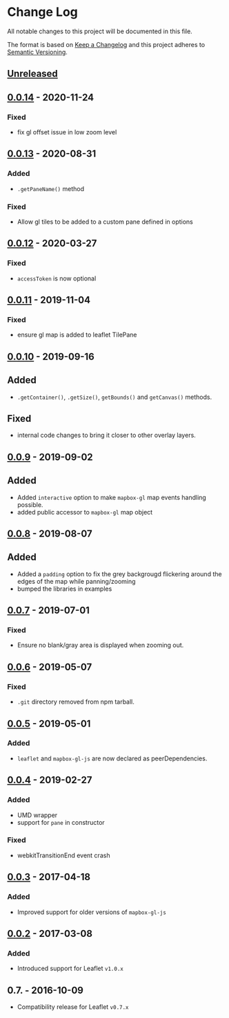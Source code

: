 # Change Log
All notable changes to this project will be documented in this file.

The format is based on [Keep a Changelog](http://keepachangelog.com/)
and this project adheres to [Semantic Versioning](http://semver.org/).

## [Unreleased]

## [0.0.14] - 2020-11-24

### Fixed

- fix gl offset issue in low zoom level

## [0.0.13] - 2020-08-31

### Added
-  `.getPaneName()` method

### Fixed
- Allow gl tiles to be added to a custom pane defined in options

## [0.0.12] - 2020-03-27

### Fixed

- `accessToken` is now optional

## [0.0.11] - 2019-11-04

### Fixed

- ensure gl map is added to leaflet TilePane

## [0.0.10] - 2019-09-16

## Added

- `.getContainer()`, `.getSize()`, `getBounds()` and `getCanvas()` methods.

## Fixed

- internal code changes to bring it closer to other overlay layers.

## [0.0.9] - 2019-09-02

## Added

- Added `interactive` option to make `mapbox-gl` map events handling possible.
- added public accessor to `mapbox-gl` map object

## [0.0.8] - 2019-08-07

## Added

- Added a `padding` option to fix the grey backgrougd flickering around the edges of the map while panning/zooming
- bumped the libraries in examples

## [0.0.7] - 2019-07-01

### Fixed

- Ensure no blank/gray area is displayed when zooming out.

## [0.0.6] - 2019-05-07

### Fixed

- `.git` directory removed from npm tarball.

## [0.0.5] - 2019-05-01

### Added

- `leaflet` and `mapbox-gl-js` are now declared as peerDependencies.

## [0.0.4] - 2019-02-27

### Added

- UMD wrapper
- support for `pane` in constructor

### Fixed

- webkitTransitionEnd event crash

## [0.0.3] - 2017-04-18

### Added

- Improved support for older versions of `mapbox-gl-js`

## [0.0.2] - 2017-03-08

### Added

- Introduced support for Leaflet `v1.0.x`

## 0.7. - 2016-10-09

- Compatibility release for Leaflet `v0.7.x`

[Unreleased]: https://github.com/codespree/maplibre-gl-leaflet/compare/v0.0.14...HEAD
[0.0.14]: https://github.com/codespree/maplibre-gl-leaflet/compare/v0.0.13...v0.0.13
[0.0.13]: https://github.com/codespree/maplibre-gl-leaflet/compare/v0.0.12...v0.0.13
[0.0.12]: https://github.com/codespree/maplibre-gl-leaflet/compare/v0.0.11...v0.0.12
[0.0.11]: https://github.com/codespree/maplibre-gl-leaflet/compare/v0.0.10...v0.0.11
[0.0.10]: https://github.com/codespree/maplibre-gl-leaflet/compare/v0.0.9...v0.0.10
[0.0.9]: https://github.com/codespree/maplibre-gl-leaflet/compare/v0.0.8...v0.0.9
[0.0.8]: https://github.com/codespree/maplibre-gl-leaflet/compare/v0.0.7...v0.0.8
[0.0.7]: https://github.com/codespree/maplibre-gl-leaflet/compare/v0.0.6...v0.0.7
[0.0.6]: https://github.com/codespree/maplibre-gl-leaflet/compare/v0.0.5...v0.0.6
[0.0.5]: https://github.com/codespree/maplibre-gl-leaflet/compare/v0.0.4...v0.0.5
[0.0.4]: https://github.com/codespree/maplibre-gl-leaflet/compare/v0.0.3...v0.0.4
[0.0.3]: https://github.com/codespree/maplibre-gl-leaflet/compare/v0.0.2...v0.0.3
[0.0.2]: https://github.com/codespree/maplibre-gl-leaflet/compare/v0.7...v0.0.2
